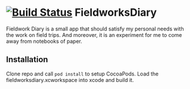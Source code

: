 [![Build Status](https://travis-ci.org/jobrunner/fieldworksdiary.svg)](https://travis-ci.org/jobrunner/fieldworksdiary)
FieldworksDiary
=============
Fieldwork Diary is a small app that should satisfy my personal needs with the work on field trips. And moreover, it is an experiment for me to come away from notebooks of paper.

## Installation
Clone repo and call ``pod install`` to setup CocoaPods. Load the fieldworksdiary.xcworkspace into xcode and build it.
